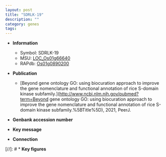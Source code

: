 ```yaml
---
layout: post
title: "SDRLK-19"
description: ""
category: genes
tags: 
---
```


* **Information**  
    + Symbol: SDRLK-19  
    + MSU: [LOC_Os01g66640](http://rice.uga.edu/cgi-bin/ORF_infopage.cgi?orf=LOC_Os01g66640)  
    + RAPdb: [Os01g0890200](https://rapdb.dna.affrc.go.jp/locus/?name=Os01g0890200)  

* **Publication**  
    + [Beyond gene ontology GO: using biocuration approach to improve the gene nomenclature and functional annotation of rice S-domain kinase subfamily.](http://www.ncbi.nlm.nih.gov/pubmed?term=Beyond gene ontology GO: using biocuration approach to improve the gene nomenclature and functional annotation of rice S-domain kinase subfamily.%5BTitle%5D), 2021, PeerJ.

* **Genbank accession number**  

* **Key message**  

* **Connection**  

[//]: # * **Key figures**  


